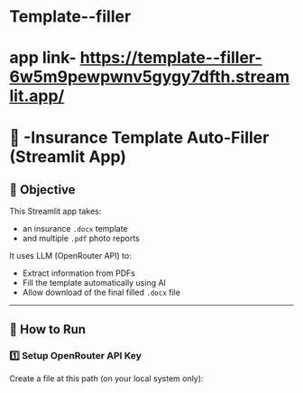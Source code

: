 # Template--filler
# app link- https://template--filler-6w5m9pewpwnv5gygy7dfth.streamlit.app/
# 📄 -Insurance Template Auto-Filler (Streamlit App)

## 🧠 Objective

This Streamlit app takes:
- an insurance `.docx` template
- and multiple `.pdf` photo reports

It uses LLM (OpenRouter API) to:
- Extract information from PDFs
- Fill the template automatically using AI
- Allow download of the final filled `.docx` file

---

## 🚀 How to Run

### 1️⃣ Setup OpenRouter API Key

Create a file at this path (on your local system only):

